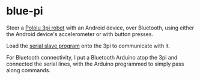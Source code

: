 blue-pi
=======

Steer a [Pololu 3pi robot](http://www.pololu.com/catalog/product/975 "robot") with an Android device, over Bluetooth, using either the Android device's accelerometer or with button presses.

Load the [serial slave program](http://www.pololu.com/docs/0J21/10.a "serial slave program") onto the 3pi to communicate with it.

For Bluetooth connectivity, I put a Bluetooth Arduino atop the 3pi and connected the serial lines,
with the Arduino programmed to simply pass along commands.
